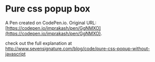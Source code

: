 # Pure css popup box

A Pen created on CodePen.io. Original URL: [https://codepen.io/imprakash/pen/GgNMXO](https://codepen.io/imprakash/pen/GgNMXO).

check out the full explanation at http://www.sevensignature.com/blog/code/pure-css-popup-without-javascript
